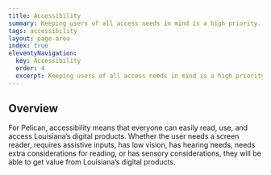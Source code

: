 ```yaml
---
title: Accessibility
summary: Keeping users of all access needs in mind is a high priority.
tags: accessibility
layout: page-area
index: true
eleventyNavigation:
  key: Accessibility
  order: 4
  excerpt: Keeping users of all access needs in mind is a high priority.
---
```


## Overview

For Pelican, accessibility means that everyone can easily read, use, and access Louisiana’s digital products. Whether the user needs a screen reader, requires assistive inputs, has low vision, has hearing needs, needs extra considerations for reading, or has sensory considerations, they will be able to get value from Louisiana’s digital products.
